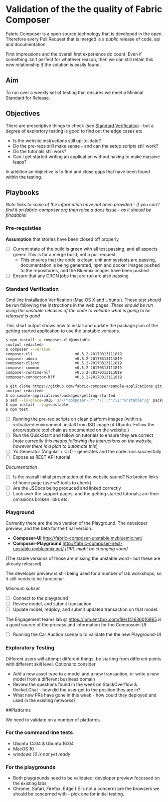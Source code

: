 
# Validation of the the quality of Fabric Composer

Fabric Composer is a open source technology that is developed in the open. Therefore every Pull Request that is merged is a *public* release of code, api and documentation.

First impressions and the overall first experience do count. Even if something isn't perfect for whatever reason, then we can still retain this new relationship _if_ the solution is easily found.

## Aim
To run over a weekly set of testing that ensures we meet a Minimal Standard for Release.

## Objectives
There are prescriptive things to check (see [Standard Verification](#standard-verification) - but a degree of explortory testing is good to find out the edge cases etc.

* Is the website instructions still up-to-date?
* Do the pre-reqs still make sense - and can the setup scripts still work?
* Do the tutorials still work?
* Can I get started writing an application without having to make massive leaps?

In addition an objective is to find and close gaps that have been found within the testing.

## Playbooks

*Note links to some of the information have not been provided - if you can't find it on fabric-composer.org then raise a docs issue - as it should be finadable!*

### Pre-requisties

__Assumption__ that stories have been closed off properly

- [ ] Current state of the build is green with all test passing, and all aspects green:  This is for a merge build, not a pull request.
   - This ensures that the code is clean, unit and systests are passing, documentation is being generated, npm and docker images pushed to the repositories, and the Bluemix images have been pushed
- [ ] Ensure that any CRON jobs that are run are also passing

### Standard Verification

Cmd line Installation Verification  (Mac OS X and Ubuntu). These test should be run following the instructions in the web pages.
_These should be run using the unstable releases of the code to validate what is going to be released is good_

This short output shows how to install and update the package.json of the getting started application to use the unstable versions.

```bash
$ npm install -g composer-cli@unstable
<output redacted>
$ composer --version
composer-cli                   v0.5.2-20170313111819
composer-admin                 v0.5.2-20170313111819
composer-client                v0.5.2-20170313111819
composer-common                v0.5.2-20170313111819
composer-runtime-hlf           v0.5.2-20170313111819
composer-connector-hlf         v0.5.2-20170313111819

$ git clone https://github.com/fabric-composer/sample-applications.git
<output redacted>
$ cd sample-applications/packages/getting-started
$ sed --in-place=ORIG 's/\("composer-.*".*\):.*"/\1:"unstable"/g' package.json
$ npm install --tag=unstable
$ npm test

```

- [ ] Running the pre-req scripts on clean platform images (within a virtualized environment, install from ISO image of Ubuntu. Follow the preqrequistie tool chain as documented on the website.)
- [ ] Run the QuickStart and follow on tutorials to ensure they are correct [_note currently this means following the instructions on the website, however there is a plan to automate this_]
- [ ] Yo Generator (Angular + CLI) - generates and the code runs succesfully
- [ ] Expose as REST API tutorial

*Documentation*

- [ ] Is the overall initial presentation of the website sound?  No broken links of home page (use w3 tools to check)
- [ ] Are the JSDocs being produced and linked correctly
- [ ] Look over the support pages, and the getting started tutorials; are their omissions broken links etc.  

### Playground

Currently there are the two version of the Playground. The developer preview, and the beta for the final version.

 - **Composer-UI**  http://fabric-composer-unstable.mybluemix.net/
 - **Composer-Playground** http://fabric-composer-next-unstable.mybluemix.net/  _[URL might be changing soon]_

(The stable versions of those are missing the unstable word - but these are already released).

The developer preview is still being used for a number of lab workshops, so it still needs to be functional.


*Minimum subset*

 - [ ] Connect to the playground
 - [ ] Review model, and submit transaction
 - [ ] Update model, redploy, and submit updated transaction on that model

The Engagement teams lab @ https://ibm.ent.box.com/file/141636016965 is a good source of the process and information for the Composuer-UI

 - [ ] Running the Car Auction scenario to validate the the new Playground-UI

### Exploratory Testing

Different users will attempt different things, be starting from different points with different skill level. Options to consider

 - Add a new asset type to a model and a new transaction, or write a new model from a different business domain
 - Review the questions found in the week on StackOverflow & Rocket.Chat - how did the user get to the position they are in?
 - What new PRs have gone in this week - how could they deployed and used in the existing networks?

##Platforms

We need to validate on a number of platforms.

### For the command line tests

 - Ubuntu 14:04 & Ubuntu 16:04
 - MacOS 10
 - _windows 10 is not yet ready_

### For the playgrounds

 - Both playgrounds need to be validated; developer preview focussed on the existing labs
 - Chrome, Safari, Firefox, Edge (IE is not a concern) are the browsers we should be concerned with - pick one for initial testing.
